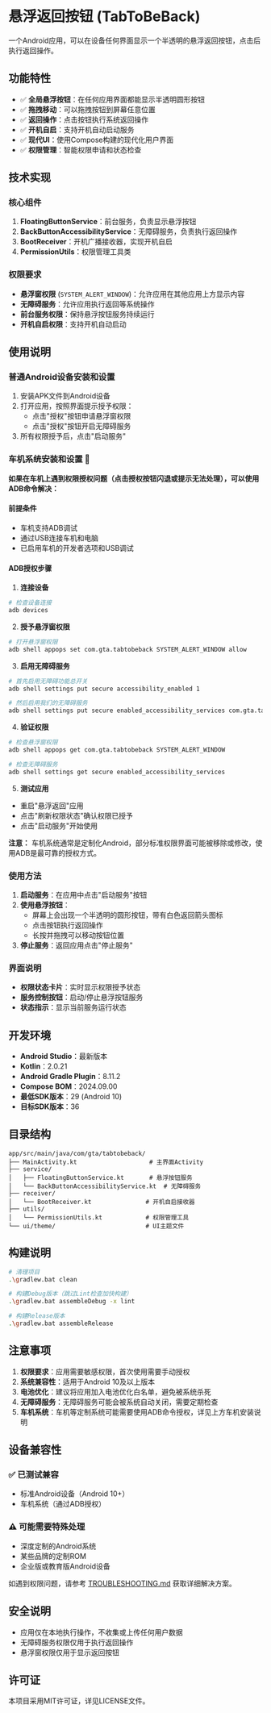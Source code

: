 # 悬浮返回按钮 (TabToBeBack)

一个Android应用，可以在设备任何界面显示一个半透明的悬浮返回按钮，点击后执行返回操作。

## 功能特性

- ✅ **全局悬浮按钮**：在任何应用界面都能显示半透明圆形按钮
- ✅ **拖拽移动**：可以拖拽按钮到屏幕任意位置
- ✅ **返回操作**：点击按钮执行系统返回操作
- ✅ **开机自启**：支持开机自动启动服务
- ✅ **现代UI**：使用Compose构建的现代化用户界面
- ✅ **权限管理**：智能权限申请和状态检查

## 技术实现

### 核心组件

1. **FloatingButtonService**：前台服务，负责显示悬浮按钮
2. **BackButtonAccessibilityService**：无障碍服务，负责执行返回操作
3. **BootReceiver**：开机广播接收器，实现开机自启
4. **PermissionUtils**：权限管理工具类

### 权限要求

- **悬浮窗权限** (`SYSTEM_ALERT_WINDOW`)：允许应用在其他应用上方显示内容
- **无障碍服务**：允许应用执行返回等系统操作
- **前台服务权限**：保持悬浮按钮服务持续运行
- **开机自启权限**：支持开机自动启动

## 使用说明

### 普通Android设备安装和设置

1. 安装APK文件到Android设备
2. 打开应用，按照界面提示授予权限：
   - 点击"授权"按钮申请悬浮窗权限
   - 点击"授权"按钮开启无障碍服务
3. 所有权限授予后，点击"启动服务"

### 车机系统安装和设置 🚗

**如果在车机上遇到权限授权问题（点击授权按钮闪退或提示无法处理），可以使用ADB命令解决：**

#### 前提条件
- 车机支持ADB调试
- 通过USB连接车机和电脑
- 已启用车机的开发者选项和USB调试

#### ADB授权步骤

1. **连接设备**
```bash
# 检查设备连接
adb devices
```

2. **授予悬浮窗权限**
```bash
# 打开悬浮窗权限
adb shell appops set com.gta.tabtobeback SYSTEM_ALERT_WINDOW allow
```

3. **启用无障碍服务**
```bash
# 首先启用无障碍功能总开关
adb shell settings put secure accessibility_enabled 1

# 然后启用我们的无障碍服务
adb shell settings put secure enabled_accessibility_services com.gta.tabtobeback/com.gta.tabtobeback.service.BackButtonAccessibilityService
```

4. **验证权限**
```bash
# 检查悬浮窗权限
adb shell appops get com.gta.tabtobeback SYSTEM_ALERT_WINDOW

# 检查无障碍服务
adb shell settings get secure enabled_accessibility_services
```

5. **测试应用**
- 重启"悬浮返回"应用
- 点击"刷新权限状态"确认权限已授予
- 点击"启动服务"开始使用

**注意：** 车机系统通常是定制化Android，部分标准权限界面可能被移除或修改，使用ADB是最可靠的授权方式。

### 使用方法

1. **启动服务**：在应用中点击"启动服务"按钮
2. **使用悬浮按钮**：
   - 屏幕上会出现一个半透明的圆形按钮，带有白色返回箭头图标
   - 点击按钮执行返回操作
   - 长按并拖拽可以移动按钮位置
3. **停止服务**：返回应用点击"停止服务"

### 界面说明

- **权限状态卡片**：实时显示权限授予状态
- **服务控制按钮**：启动/停止悬浮按钮服务
- **状态指示**：显示当前服务运行状态

## 开发环境

- **Android Studio**：最新版本
- **Kotlin**：2.0.21
- **Android Gradle Plugin**：8.11.2
- **Compose BOM**：2024.09.00
- **最低SDK版本**：29 (Android 10)
- **目标SDK版本**：36

## 目录结构

```
app/src/main/java/com/gta/tabtobeback/
├── MainActivity.kt                    # 主界面Activity
├── service/
│   ├── FloatingButtonService.kt       # 悬浮按钮服务
│   └── BackButtonAccessibilityService.kt  # 无障碍服务
├── receiver/
│   └── BootReceiver.kt               # 开机自启接收器
├── utils/
│   └── PermissionUtils.kt            # 权限管理工具
└── ui/theme/                         # UI主题文件
```

## 构建说明

```bash
# 清理项目
.\gradlew.bat clean

# 构建Debug版本（跳过Lint检查加快构建）
.\gradlew.bat assembleDebug -x lint

# 构建Release版本
.\gradlew.bat assembleRelease
```

## 注意事项

1. **权限要求**：应用需要敏感权限，首次使用需要手动授权
2. **系统兼容性**：适用于Android 10及以上版本
3. **电池优化**：建议将应用加入电池优化白名单，避免被系统杀死
4. **无障碍服务**：无障碍服务可能会被系统自动关闭，需要定期检查
5. **车机系统**：车机等定制系统可能需要使用ADB命令授权，详见上方车机安装说明

## 设备兼容性

### ✅ 已测试兼容
- 标准Android设备（Android 10+）
- 车机系统（通过ADB授权）

### ⚠️ 可能需要特殊处理
- 深度定制的Android系统
- 某些品牌的定制ROM
- 企业版或教育版Android设备

如遇到权限问题，请参考 [TROUBLESHOOTING.md](TROUBLESHOOTING.md) 获取详细解决方案。

## 安全说明

- 应用仅在本地执行操作，不收集或上传任何用户数据
- 无障碍服务权限仅用于执行返回操作
- 悬浮窗权限仅用于显示返回按钮

## 许可证

本项目采用MIT许可证，详见LICENSE文件。